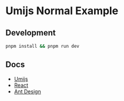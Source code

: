 # Umijs Normal Example

## Development

```bash
pnpm install && pnpm run dev
```

## Docs

- [Umijs](https://umijs.org/)
- [React](https://react.dev/)
- [Ant Design](https://ant.design/)
